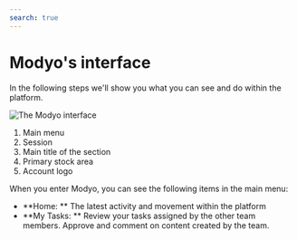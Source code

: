 ```yaml
---
search: true
---
```


# Modyo's interface

In the following steps we'll show you what you can see and do within the platform.

![The Modyo interface](/assets/img/platform/modyo-screenshot.png)

1. Main menu
2. Session
3. Main title of the section
4. Primary stock area
5. Account logo

When you enter Modyo, you can see the following items in the main menu:

- **Home: ** The latest activity and movement within the platform
- **My Tasks: ** Review your tasks assigned by the other team members. Approve and comment on content created by the team.